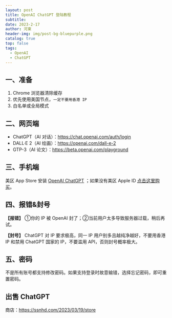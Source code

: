 ```yaml
---
layout: post
title: OpenAI ChatGPT 登陆教程
subtitle: 
date: 2023-2-17
author: 河東
header-img: img/post-bg-bluepurple.png
catalog: true
top: false
tags:
  - OpenAI
  - ChatGPT
---
```


## 一、准备

1. Chrome 浏览器清除缓存
2. 优先使用美国节点，`一定不要用香港 IP`
3. 白名单或全局模式

## 二、网页端

- ChatGPT（AI 对话）：<https://chat.openai.com/auth/login>
- DALL·E 2（AI 绘画）：<https://openai.com/dall-e-2>
- GTP-3（AI 论文）：<https://beta.openai.com/playground>

## 三、手机端
美区 App Store 安装 [OpenAI ChatGPT](https://apps.apple.com/us/app/openai-chatgpt/id6448311069?l=zh) ；如果没有美区 Apple ID [点击这里购买](https://ssnhd.com/2023/03/19/store)。

## 四、报错&封号

**【报错】** ①你的 IP 被 OpenAI 封了；②当前用户太多导致服务器过载，稍后再试。

**【封号】** ChatGPT 对 IP 要求极高，同一 IP 用户别多且越纯净越好，不要用香港 IP 和禁用 ChatGPT 国家的 IP，不要滥用 API，否则封号概率极大。

## 五、密码

不是所有账号都支持修改密码。如果支持登录时故意输错，选择忘记密码，即可重置密码。

## 出售 ChatGPT

商店：<https://ssnhd.com/2023/03/19/store>